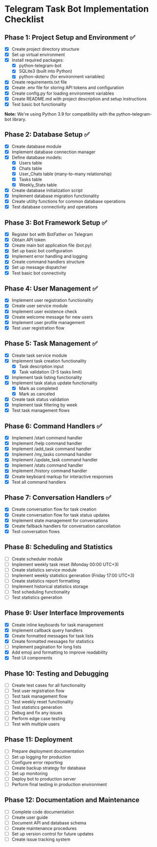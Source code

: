 # Telegram Task Bot Implementation Checklist

## Phase 1: Project Setup and Environment ✅

- [x] Create project directory structure
- [x] Set up virtual environment
- [x] Install required packages:
  - [x] python-telegram-bot
  - [x] SQLite3 (built into Python)
  - [x] python-dotenv (for environment variables)
- [x] Create requirements.txt file
- [x] Create .env file for storing API tokens and configuration
- [x] Create config.py for loading environment variables
- [x] Create README.md with project description and setup instructions
- [x] Test basic bot functionality

**Note:** We're using Python 3.9 for compatibility with the python-telegram-bot library.

## Phase 2: Database Setup ✅

- [x] Create database module
- [x] Implement database connection manager
- [x] Define database models:
  - [x] Users table
  - [x] Chats table
  - [x] User_Chats table (many-to-many relationship)
  - [x] Tasks table
  - [x] Weekly_Stats table
- [x] Create database initialization script
- [x] Implement database migration functionality
- [x] Create utility functions for common database operations
- [x] Test database connectivity and operations

## Phase 3: Bot Framework Setup ✅

- [x] Register bot with BotFather on Telegram
- [x] Obtain API token
- [x] Create main bot application file (bot.py)
- [x] Set up basic bot configuration
- [x] Implement error handling and logging
- [x] Create command handlers structure
- [x] Set up message dispatcher
- [x] Test basic bot connectivity

## Phase 4: User Management ✅

- [x] Implement user registration functionality
- [x] Create user service module
- [x] Implement user existence check
- [x] Create welcome message for new users
- [x] Implement user profile management
- [x] Test user registration flow

## Phase 5: Task Management ✅

- [x] Create task service module
- [x] Implement task creation functionality
  - [x] Task description input
  - [x] Task validation (3-5 tasks limit)
- [x] Implement task listing functionality
- [x] Implement task status update functionality
  - [x] Mark as completed
  - [x] Mark as canceled
- [x] Create task status validation
- [x] Implement task filtering by week
- [x] Test task management flows

## Phase 6: Command Handlers ✅

- [x] Implement /start command handler
- [x] Implement /help command handler
- [x] Implement /add_task command handler
- [x] Implement /my_tasks command handler
- [x] Implement /update_task command handler
- [x] Implement /stats command handler
- [x] Implement /history command handler
- [x] Create keyboard markup for interactive responses
- [x] Test all command handlers

## Phase 7: Conversation Handlers ✅

- [x] Create conversation flow for task creation
- [x] Create conversation flow for task status updates
- [x] Implement state management for conversations
- [x] Create fallback handlers for conversation cancellation
- [x] Test conversation flows

## Phase 8: Scheduling and Statistics

- [ ] Create scheduler module
- [ ] Implement weekly task reset (Monday 00:00 UTC+3)
- [ ] Create statistics service module
- [ ] Implement weekly statistics generation (Friday 17:00 UTC+3)
- [ ] Create statistics report formatting
- [ ] Implement historical statistics storage
- [ ] Test scheduling functionality
- [ ] Test statistics generation

## Phase 9: User Interface Improvements

- [x] Create inline keyboards for task management
- [x] Implement callback query handlers
- [x] Create formatted messages for task lists
- [x] Create formatted messages for statistics
- [ ] Implement pagination for long lists
- [x] Add emoji and formatting to improve readability
- [x] Test UI components

## Phase 10: Testing and Debugging

- [ ] Create test cases for all functionality
- [ ] Test user registration flow
- [ ] Test task management flow
- [ ] Test weekly reset functionality
- [ ] Test statistics generation
- [ ] Debug and fix any issues
- [ ] Perform edge case testing
- [ ] Test with multiple users

## Phase 11: Deployment

- [ ] Prepare deployment documentation
- [ ] Set up logging for production
- [ ] Configure error reporting
- [ ] Create backup strategy for database
- [ ] Set up monitoring
- [ ] Deploy bot to production server
- [ ] Perform final testing in production environment

## Phase 12: Documentation and Maintenance

- [ ] Complete code documentation
- [ ] Create user guide
- [ ] Document API and database schema
- [ ] Create maintenance procedures
- [ ] Set up version control for future updates
- [ ] Create issue tracking system